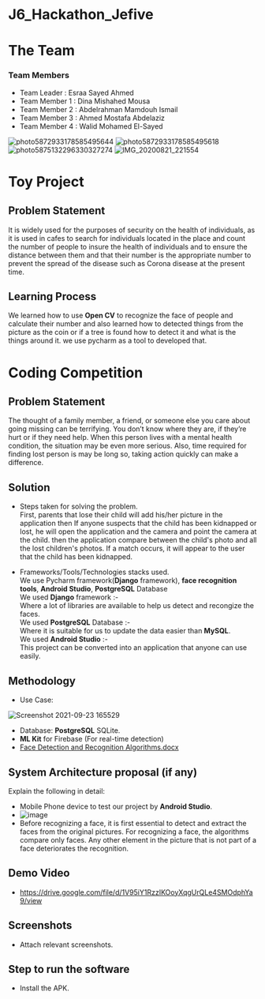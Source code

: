 # J6_Hackathon_Jefive

# The Team
### Team Members
* Team Leader : Esraa Sayed Ahmed
* Team Member 1 : Dina Mishahed Mousa
* Team Member 2 : Abdelrahman Mamdouh Ismail
* Team Member 3 : Ahmed Mostafa Abdelaziz
* Team Member 4 : Walid Mohamed El-Sayed

![photo5872933178585495644](https://user-images.githubusercontent.com/63111171/131846559-e5a3bbf8-69c1-4bff-b1dd-2e18ef862892.jpg )
![photo5872933178585495618](https://user-images.githubusercontent.com/63111171/131846564-635999dc-df73-4a47-a571-76e5fdc2a082.jpg)
![photo5875132296330327274](https://user-images.githubusercontent.com/63111171/131846565-5ea4b10e-fbec-4ecc-9fc9-cefe2ddf29d1.jpg)
![IMG_20200821_221554](https://user-images.githubusercontent.com/63111171/131846567-81d8b676-3200-4d3b-abba-351e9a5fbd8e.jpg)

# Toy Project
## Problem Statement
It is widely used for the purposes of security on the health of individuals, as it is used in cafes to search for individuals located in the place and count the number of people to insure the health of individuals and to ensure the distance between them and that their number is the appropriate number to prevent the spread of the disease such as Corona disease at the present time.
## Learning Process
We learned how to use <b>Open CV</b> to recognize the face of people and calculate their number  and also learned how to detected things from the picture as the coin or if a tree is found how to detect it and what is the things around it. we use pycharm as a tool to developed that.
 
# Coding Competition
## Problem Statement
The thought of a family member, a friend, or someone else you care about going missing can be terrifying. You don’t know where they are, if they’re hurt or if they need help. When this person lives with a mental health condition, the situation may be even more serious. Also, time required for finding lost person is may be long so, taking action quickly can make a difference.

## Solution
* Steps taken for solving the problem.
<br>First, parents that lose their child will add his/her picture in the application
then If anyone suspects that the child has been kidnapped or lost, he will open the application and the camera and point the camera at the child.
then the application compare between the child's photo and all the lost children's photos. If a match occurs, it will appear to the user that the child has been kidnapped.</br>

* Frameworks/Tools/Technologies stacks used.
<br>We use Pycharm framework(<b>Django</b> framework), <b>face recognition tools</b>, <b>Android Studio</b>, <b>PostgreSQL</b> Database</br>
We used <b>Django</b>  framework :-<br>
Where a lot of libraries are available to help us detect and recongize the faces.<br>
We used <b>PostgreSQL</b> Database :-<br>
Where it is suitable for us to update the data easier than <b>MySQL</b>.<br>
We used <b>Android Studio</b> :-<br>
This project can be converted into an application that anyone can use easily.

## Methodology 
  * Use Case:
 
  ![Screenshot 2021-09-23 165529](https://user-images.githubusercontent.com/63111171/134538337-3451c5cb-f019-4b5e-9f38-5e9d975a4f6a.png)

  * Database: <b>PostgreSQL</b> SQLite.
  * <b>ML Kit</b> for Firebase (For real-time detection)
  * [Face Detection and Recognition Algorithms.docx](https://github.com/abdelrhman-mamdouh/J6_Hackathon_Jefive/files/7219037/Face.Detection.and.Recognition.Algorithms.docx)


## System Architecture proposal (if any)
Explain the following in detail:
  * Mobile Phone device to test our project by <b>Android Studio</b>.
  * ![image](https://user-images.githubusercontent.com/63111171/134538831-76884e8e-fd1b-4ea3-b59b-e95fd5cc43df.png)
  * Before recognizing a face, it is first essential to detect and extract the faces from the original pictures. For recognizing a face, the algorithms compare only faces. Any       other element in the picture that is not part of a face deteriorates the recognition. 


## Demo Video
* https://drive.google.com/file/d/1V95iY1RzzIKOoyXqgUrQLe4SMOdphYa9/view

## Screenshots
* Attach relevant screenshots.

## Step to run the software
* Install the APK.


